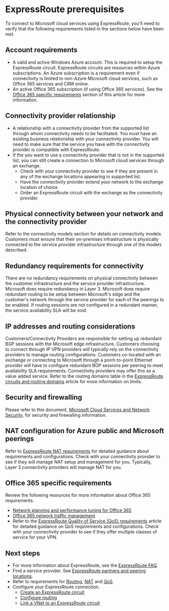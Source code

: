 <properties
   pageTitle="Prerequisites for ExpressRoute adoption | Windows Azure"
   description="This page provides a list of requirements to be met before you can order an Azure ExpressRoute circuit."
   documentationCenter="na"
   services="expressroute"
   authors="cherylmc"
   manager="carolz"
   editor=""/>
<tags
	ms.service="expressroute"
	ms.date="09/21/2015"
	wacn.date=""/>


# ExpressRoute prerequisites   

To connect to Microsoft cloud services using ExpressRoute, you'll need to verify that the following requirements listed in the sections below have been met.

## Account requirements

- A valid and active Windows Azure account. This is required to setup the ExpressRoute circuit. ExpressRoute circuits are resources within Azure subscriptions. An Azure subscription is a requirement even if connectivity is limited to non-Azure Microsoft cloud services, such as Office 365 services and CRM online.
- An active Office 365 subscription (if using Office 365 services). See the [Office 365 specific requirements](#office-365-specific-requirements) section of this article for more information.

## Connectivity provider relationship

- A relationship with a connectivity provider from the supported list through whom connectivity needs to be facilitated. You must have an existing business relationship with your connectivity provider. You will need to make sure that the service you have with the connectivity provider is compatible with ExpressRoute.
- If the you want to use a connectivity provider that is not in the supported list, you can still create a connection to Microsoft cloud services through an exchange.
	- Check with your connectivity provider to see if they are present in any of the exchange locations appearing in supported list.
	- Have the connectivity provider extend your network to the exchange location of choice.
	- Order an ExpressRoute circuit with the exchange as the connectivity provider.

## Physical connectivity between your network and the connectivity provider

Refer to the connectivity models section for details on connectivity models. Customers must ensure that their on-premises infrastructure is physically connected to the service provider infrastructure through one of the models described. 

## Redundancy requirements for connectivity

There are no redundancy requirements on physical connectivity between the customer infrastructure and the service provider infrastructure. 
Microsoft does require redundancy in Layer 3. Microsoft does require redundant routing to be setup between Microsoft's edge and the customer's network through the service provider for each of the peerings to be enabled. If routing sessions are not configured in a redundant manner, the service availability SLA will be void.

## IP addresses and routing considerations

Customers/Connectivity Providers are responsible for setting up redundant BGP sessions with the Microsoft edge infrastructure.  Customers choosing to connect through IP VPN providers will typically rely on the connectivity providers to manage routing configurations. Customers co-located with an exchange or connecting to Microsoft through a point-to-point Ethernet provider will have to configure redundant BGP sessions per peering to meet availability SLA requirements. Connectivity providers may offer this as a value added service. 
Refer to the routing domains table in the [ExpressRoute circuits and routing domains](/documentation/articles/expressroute-circuit-peerings) article for more information on limits.

## Security and firewalling

Please refer to this document, [Microsoft Cloud Services and Network Security](/documentation/articles/best-practices-network-security), for security and firewalling information.

## NAT configuration for Azure public and Microsoft peerings

Refer to [ExpressRoute NAT requirements](/documentation/articles/expressroute-nat) for detailed guidance about requirements and configurations. Check with your connectivity provider to see if they will manage NAT setup and management for you. Typically, Layer 3 connectivity providers will manage NAT for you.

## Office 365 specific requirements

Review the following resources for more information about Office 365 requirements.

- [Network planning and performance tuning for Office 365](https://support.office.com/zh-cn/article/Network-planning-and-performance-tuning-for-Office-365-e5f1228c-da3c-4654-bf16-d163daee8848)
- [Office 365 network traffic management](https://support.office.com/article/Office-365-network-traffic-management-e1da26c6-2d39-4379-af6f-4da213218408)
- Refer to the [ExpressRoute Quality of Service (QoS) requirements](/documentation/articles/expressroute-qos) article for detailed guidance on QoS requirements and configurations. Check with your connectivity provider to see if they offer multiple classes of service for your VPN. 

## Next steps

- For more information about ExpressRoute, see the [ExpressRoute FAQ](/documentation/articles/expressroute-faqs).
- Find a service provider. See [ExpressRoute partners and peering locations](/documentation/articles/expressroute-locations).
- Refer to requirements for [Routing](/documentation/articles/expressroute-routing), [NAT](/documentation/articles/expressroute-nat) and [QoS](/documentation/articles/expressroute-qos).
- Configure your ExpressRoute connection.
	- [Create an ExpressRoute circuit](/documentation/articles/expressroute-howto-circuit-classic)
	- [Configure routing](/documentation/articles/expressroute-howto-routing-classic)
	- [Link a VNet to an ExpressRoute circuit](/documentation/articles/expressroute-howto-linkvnet-classic)

